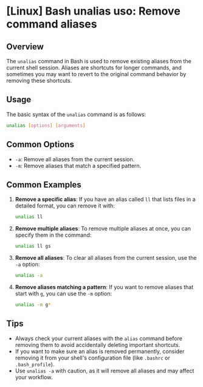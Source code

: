 # [Linux] Bash unalias uso: Remove command aliases

## Overview
The `unalias` command in Bash is used to remove existing aliases from the current shell session. Aliases are shortcuts for longer commands, and sometimes you may want to revert to the original command behavior by removing these shortcuts.

## Usage
The basic syntax of the `unalias` command is as follows:

```bash
unalias [options] [arguments]
```

## Common Options
- `-a`: Remove all aliases from the current session.
- `-m`: Remove aliases that match a specified pattern.

## Common Examples

1. **Remove a specific alias**:
   If you have an alias called `ll` that lists files in a detailed format, you can remove it with:
   ```bash
   unalias ll
   ```

2. **Remove multiple aliases**:
   To remove multiple aliases at once, you can specify them in the command:
   ```bash
   unalias ll gs
   ```

3. **Remove all aliases**:
   To clear all aliases from the current session, use the `-a` option:
   ```bash
   unalias -a
   ```

4. **Remove aliases matching a pattern**:
   If you want to remove aliases that start with `g`, you can use the `-m` option:
   ```bash
   unalias -m g*
   ```

## Tips
- Always check your current aliases with the `alias` command before removing them to avoid accidentally deleting important shortcuts.
- If you want to make sure an alias is removed permanently, consider removing it from your shell's configuration file (like `.bashrc` or `.bash_profile`).
- Use `unalias -a` with caution, as it will remove all aliases and may affect your workflow.